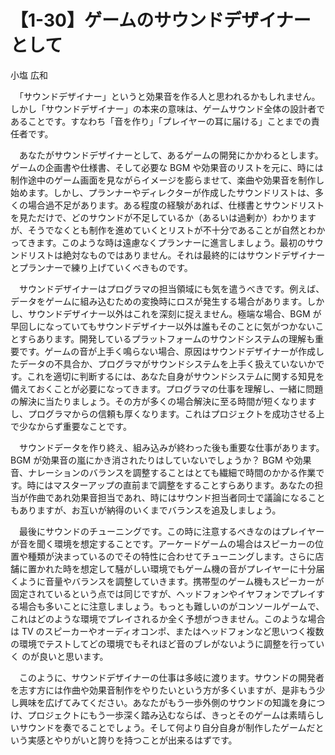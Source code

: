 # 【1-30】ゲームのサウンドデザイナーとして

<div class="author">小塩 広和</div>

　「サウンドデザイナー」というと効果音を作る人と思われるかもしれません。しかし「サウンドデザイナー」の本来の意味は、ゲームサウンド全体の設計者であることです。すなわち「音を作り」「プレイヤーの耳に届ける」ことまでの責任者です。

　あなたがサウンドデザイナーとして、あるゲームの開発にかかわるとします。ゲームの企画書や仕様書、そして必要な BGM や効果音のリストを元に、時には制作途中のゲーム画面を見ながらイメージを膨らませて、楽曲や効果音を制作し始めます。しかし、プランナーやディレクターが作成したサウンドリストは、多くの場合過不足があります。ある程度の経験があれば、仕様書とサウンドリストを見ただけで、どのサウンドが不足しているか（あるいは過剰か）わかりますが、そうでなくとも制作を進めていくとリストが不十分であることが自然とわかってきます。このような時は遠慮なくプランナーに進言しましょう。最初のサウンドリストは絶対なものではありません。それは最終的にはサウンドデザイナーとプランナーで練り上げていくべきものです。

　サウンドデザイナーはプログラマの担当領域にも気を遣うべきです。例えば、データをゲームに組み込むための変換時にロスが発生する場合があります。しかし、サウンドデザイナー以外はこれを深刻に捉えません。極端な場合、BGM が早回しになっていてもサウンドデザイナー以外は誰もそのことに気がつかないことすらあります。開発しているプラットフォームのサウンドシステムの理解も重要です。ゲームの音が上手く鳴らない場合、原因はサウンドデザイナーが作成したデータの不具合か、プログラマがサウンドシステムを上手く扱えていないかです。これを適切に判断するには、あなた自身がサウンドシステムに関する知見を備えておくことが必要になってきます。プログラマの仕事を理解し、一緒に問題の解決に当たりましょう。その方が多くの場合解決に至る時間が短くなりますし、プログラマからの信頼も厚くなります。これはプロジェクトを成功させる上で少なからず重要なことです。

　サウンドデータを作り終え、組み込みが終わった後も重要な仕事があります。BGM が効果音の嵐にかき消されたりはしていないでしょうか？ BGM や効果音、ナレーションのバランスを調整することはとても繊細で時間のかかる作業です。時にはマスターアップの直前まで調整をすることすらあります。あなたの担当が作曲であれ効果音担当であれ、時にはサウンド担当者同士で議論になることもありますが、お互いが納得のいくまでバランスを追及しましょう。

　最後にサウンドのチューニングです。この時に注意するべきなのはプレイヤーが音を聞く環境を想定することです。アーケードゲームの場合はスピーカーの位置や種類が決まっているのでその特性に合わせてチューニングします。さらに店舗に置かれた時を想定して騒がしい環境でもゲーム機の音がプレイヤーに十分届くように音量やバランスを調整していきます。携帯型のゲーム機もスピーカーが固定されているという点では同じですが、ヘッドフォンやイヤフォンでプレイする場合も多いことに注意しましょう。もっとも難しいのがコンソールゲームで、これはどのような環境でプレイされるか全く予想がつきません。このような場合は TV のスピーカーやオーディオコンポ、またはヘッドフォンなど思いつく複数の環境でテストしてどの環境でもそれほど音のブレがないように調整を行っていく のが良いと思います。

　このように、サウンドデザイナーの仕事は多岐に渡ります。サウンドの開発者を志す方には作曲や効果音制作をやりたいという方が多くいますが、是非もう少し興味を広げてみてください。あなたがもう一歩外側のサウンドの知識を身につけ、プロジェクトにもう一歩深く踏み込むならば、きっとそのゲームは素晴らしいサウンドを奏でることでしょう。そして何より自分自身が制作したゲームだという実感とやりがいと誇りを持つことが出来るはずです。
